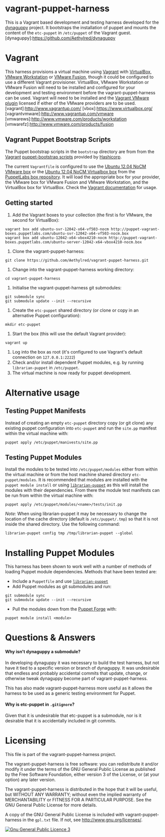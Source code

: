 # vagrant-puppet-harness

This is a Vagrant based development and testing harness developed for the [dynaguppy](dynaguppy) project. It bootstraps the installation of puppet and mounts the content of the `etc-puppet` in `/etc/puppet` of the Vagrant guest.
[dynaguppy]:https://github.com/Aethylred/dynaguppy

# Vagrant

This harness provisions a virtual machine using [Vagrant](vagrant) with [VirtualBox](vbox), [VMware Workstation](vmwarews) or [VMware Fusion](vmwarefz), though it could be configured to use a different Vagrant provisioner. VirtualBox, VMware Workstation or VMware Fusion will need to be installed and configured for your development and testing environment before the vagrant-puppet-harness can be used. Vagrant will need to be installed and the [Vagrant VMware plugin](vagrantvmware) licensed if either of the VMware providers are to be used.
[vagrant]:http://www.vagrantup.com/
[vbox]:https://www.virtualbox.org/
[vagrantvmware]:http://www.vagrantup.com/vmware
[vmwarews]:http://www.vmware.com/products/workstation
[vmwarefz]:http://www.vmware.com/products/fusion

## Vagrant Puppet Bootstrap Scripts

The Puppet bootstrap scripts in the `bootstrap` directory are from from the [Vagrant](vagrant) [puppet-bootstrap scripts](https://github.com/hashicorp/puppet-bootstrap) provided by [Hashicorp](http://www.hashicorp.com/).

The current `Vagrantfile` is configured to use the [Ubuntu 12.04 NoCM VMware box](http://puppet-vagrant-boxes.puppetlabs.com/ubuntu-svr-12042-x64-vf503-nocm.box) or the [Ubuntu 12.04 NoCM Virtualbox box](http://puppet-vagrant-boxes.puppetlabs.com/ubuntu-server-12042-x64-vbox4210-nocm.box) from the [PuppetLabs box repository](http://puppet-vagrant-boxes.puppetlabs.com/). It will load the appropriate box for your provider, the VMware box for VMware Fusion and VMware Workstation, and the VirtualBox box for VirtualBox. Check the [Vagrant documentation](http://docs.vagrantup.com/v2/providers/basic_usage.html) for usage.

## Getting started

1. Add the Vagrant boxes to your collection (the first is for VMware, the second for VirtualBox):  
```
vagrant box add ubuntu-svr-12042-x64-vf503-nocm http://puppet-vagrant-boxes.puppetlabs.com/ubuntu-svr-12042-x64-vf503-nocm.box
vagrant box add ubuntu-12042-x64-vbox4210-nocm http://puppet-vagrant-boxes.puppetlabs.com/ubuntu-server-12042-x64-vbox4210-nocm.box
```
1. Clone the vagrant-puppet-harness:  
```
git clone https://github.com/Aethylred/vagrant-puppet-harness.git
```
1. Change into the vagrant-puppet-harness working directory:  
```
cd vagrant-puppet-harness
``` 
1. Initialise the vagrant-puppet-harness git submodules:  
```
git submodule sync
git submodule update --init --recursive
```
1. Create the `etc-puppet` shared directory (or clone or copy in an alternative Puppet configuration):
```
mkdir etc-puppet
```
1. Start the box (this will use the default Vagrant provider):  
```
vagrant up
```
1. Log into the box as root (it's configured to use Vagrant's default connection on `127.0.0.1:2222`)
1. Check and/or install dependent Puppet modules, e.g. by running `librarian-puppet` in `/etc/puppet`.
1. The virtual machine is now ready for puppet development.

# Alternative usage

## Testing Puppet Manifests
Instead of creating an empty `etc-puppet` directory copy (or git clone) any existing puppet configuration into `etc-puppet` and run the `site.pp` manifest within the virtual machine with:  
```
puppet apply /etc/puppet/manivests/site.pp
```

## Testing Puppet Modules
Install the modules to be tested into `/etc/puppet/modules` either from within the virtual machine or from the host machine shared directory `etc-puppet/modules`. It is recommended that modules are installed with the `puppet module install` or using [`librarian-puppet`](https://github.com/rodjek/librarian-puppet) as this will install the modules with their dependencies. From there the module test manifests can be run from within the virtual machine with:  
```
puppet apply /etc/puppet/modules/<name>/tests/init.pp
```

*Note:* When using librarian-puppet it may be necessary to change the location of the cache directory (default is `/etc/puppet/.tmp`) so that it is not inside the shared directory. Use the following command:  
```
librarian-puppet config tmp /tmp/librarian-puppet --global
```

# Installing Puppet Modules

This harness has been shown to work well with a number of methods of loading Puppet module dependencies. Methods that have been tested are:

* Include a `Puppetfile` and use [`librarian-puppet`](https://github.com/rodjek/librarian-puppet)
* Add Puppet modules as git submodules and run:  
```
git submodule sync
git submodule update --init --recursive
```
* Pull the modules down from the [Puppet Forge](http://forge.puppetlabs.com/) with:  
```
puppet module install <module>
```

# Questions & Answers

#### Why isn't dynaguppy a submodule?

In developing dynaguppy it was necessary to build the test harness, but not have it tied to a specific version or branch of dynaguppy. It was undesirable that endless and probably accidental commits that update, change, or otherwise tweak dynaguppy become part of vagrant-puppet-harness.

This has also made vagrant-puppet-harness more useful as it allows the harness to be used as a generic testing environment for Puppet.

#### Why is etc-puppet in `.gitignore`?

Given that it is undesirable that etc-puppet is a submodule, nor is it desirable that it is accidentally included in git commits.

# Licensing

This file is part of the vagrant-puppet-harness project.

The vagrant-puppet-harness is free software: you can redistribute it and/or modify it under the terms of the GNU General Public License as published by the Free Software Foundation, either version 3 of the License, or (at your option) any later version.

The vagrant-puppet-harness is distributed in the hope that it will be useful, but WITHOUT ANY WARRANTY; without even the implied warranty of MERCHANTABILITY or FITNESS FOR A PARTICULAR PURPOSE. See the GNU General Public License for more details.

A copy of the GNU General Public License is included with vagrant-puppet-harness in the `gpl.txt` file.  If not, see <http://www.gnu.org/licenses/>.

<a rel="license" href="http://www.gnu.org/licenses/"><img alt="Gnu General Public Licence 3" style="border-width:0" src="http://www.gnu.org/graphics/gplv3-88x31.png" /></a>
